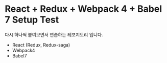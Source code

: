 # React + Redux + Webpack 4 + Babel 7 Setup Test

다시 하나씩 붙여보면서 연습하는 레포지토리 입니다.

- React (Redux, Redux-saga)
- Webpack4
- Babel7